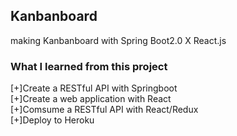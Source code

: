 ## Kanbanboard

making Kanbanboard with Spring Boot2.0 X React.js

### What I learned from this project

[+]Create a RESTful API with Springboot <br/>
[+]Create a web application with React <br/>
[+]Comsume a RESTful API with React/Redux <br/>
[+]Deploy to Heroku <br/>

